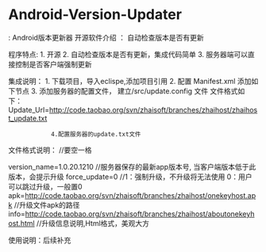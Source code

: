 Android-Version-Updater 
=====
: Android版本更新器
开源软件介绍 ：
自动检查版本是否有更新

程序特点:
                1. 开源
                2. 自动检查版本是否有更新，集成代码简单
                3. 服务器端可以直接控制是否客户端强制更新


集成说明：
                1. 下载项目，导入eclispe,添加项目引用
                2. 配置 Manifest.xml 添加如下节点
        <!-- Android version updater -->
        <activity
            android:name="com.zhai.updater.Activity_Verison_Update"
            android:label="@string/app_name"
            android:theme="@style/DialogTheme" >
        </activity>
        <service android:name="com.zhai.updater.CheckUpdateService" />
        <service android:name="com.zhai.updater.UpdateService" >
        </service>
                3. 添加服务器的配置文件， 建立/src/update.config 文件
 文件格式如下：Update_Url=http://code.taobao.org/svn/zhaisoft/branches/zhaihost/zhaihost_update.txt 

                4.配置服务器的update.txt文件
文件格式说明： 
//要空一格

version_name=1.0.20.1210   //服务器保存的最新app版本号, 当客户端版本低于此版本，会提示升级
force_update=0   //1：强制升级，不升级将无法使用  0：用户可以跳过升级，一般置0
apk=http://code.taobao.org/svn/zhaisoft/branches/zhaihost/onekeyhost.apk
//升级文件apk的路径
info=http://code.taobao.org/svn/zhaisoft/branches/zhaihost/aboutonekeyhost.html
//升级信息说明,Html格式，美观大方

使用说明：后续补充


 
